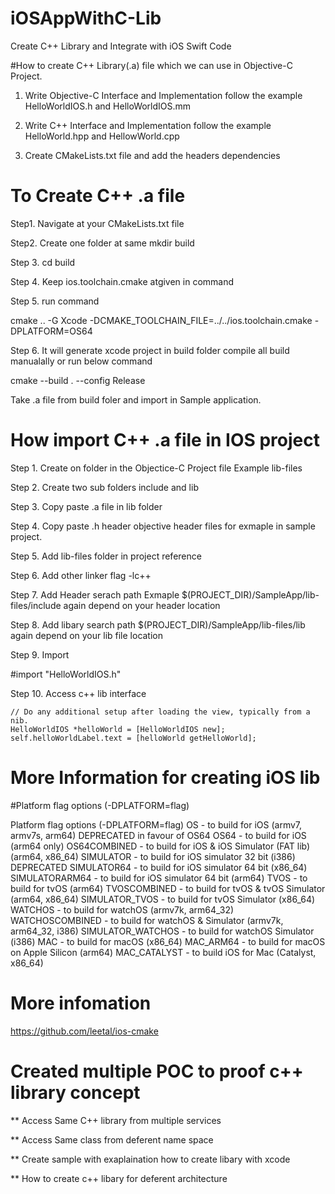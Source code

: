# iOSAppWithC-Lib
Create C++ Library and Integrate with iOS Swift Code


#How to create C++ Library(.a) file which we can use in Objective-C Project.
1. Write Objective-C Interface and Implementation follow the example HelloWorldIOS.h and HelloWorldIOS.mm 
2. Write C++ Interface and Implementation follow the example HelloWorld.hpp and HellowWorld.cpp

3. Create CMakeLists.txt file and add the headers dependencies 



# To Create C++ .a file 

Step1. Navigate at your CMakeLists.txt file

Step2. Create one folder at same mkdir build 

Step 3. cd build

Step 4. Keep ios.toolchain.cmake atgiven in command

Step 5. run command 

cmake .. -G Xcode -DCMAKE_TOOLCHAIN_FILE=../../ios.toolchain.cmake -DPLATFORM=OS64

Step 6. It will generate xcode project in build folder compile all build manualally or run below command 

cmake --build . --config Release

Take .a file from build foler and import in Sample application.

# How import C++ .a file in IOS  project

Step 1. Create on folder in the Objectice-C Project file Example lib-files 

Step 2. Create two sub folders include and lib

Step 3. Copy paste .a file in lib folder 

Step 4. Copy paste .h header objective header files for exmaple in sample project.

Step 5. Add lib-files folder in project reference 

Step 6. Add other linker flag -lc++

Step 7. Add Header serach path Exmaple $(PROJECT_DIR)/SampleApp/lib-files/include again depend on your header location 

Step 8. Add libary search path $(PROJECT_DIR)/SampleApp/lib-files/lib again depend on your lib file  location 

Step 9. Import 

#import "HelloWorldIOS.h"

Step 10. Access c++ lib interface  

    // Do any additional setup after loading the view, typically from a nib.
    HelloWorldIOS *helloWorld = [HelloWorldIOS new];
    self.helloWorldLabel.text = [helloWorld getHelloWorld];





# More Information for creating iOS lib 

#Platform flag options (-DPLATFORM=flag)

Platform flag options (-DPLATFORM=flag)
OS - to build for iOS (armv7, armv7s, arm64) DEPRECATED in favour of OS64
OS64 - to build for iOS (arm64 only)
OS64COMBINED - to build for iOS & iOS Simulator (FAT lib) (arm64, x86_64)
SIMULATOR - to build for iOS simulator 32 bit (i386) DEPRECATED
SIMULATOR64 - to build for iOS simulator 64 bit (x86_64)
SIMULATORARM64 - to build for iOS simulator 64 bit (arm64)
TVOS - to build for tvOS (arm64)
TVOSCOMBINED - to build for tvOS & tvOS Simulator (arm64, x86_64)
SIMULATOR_TVOS - to build for tvOS Simulator (x86_64)
WATCHOS - to build for watchOS (armv7k, arm64_32)
WATCHOSCOMBINED - to build for watchOS & Simulator (armv7k, arm64_32, i386)
SIMULATOR_WATCHOS - to build for watchOS Simulator (i386)
MAC - to build for macOS (x86_64)
MAC_ARM64 - to build for macOS on Apple Silicon (arm64)
MAC_CATALYST - to build iOS for Mac (Catalyst, x86_64)


# More infomation 

https://github.com/leetal/ios-cmake


# Created multiple POC to proof c++ library concept

** Access Same C++ library from multiple services 

** Access Same class from deferent name space 

** Create sample with exaplaination how to create libary with xcode

** How to create c++ libary for deferent architecture
